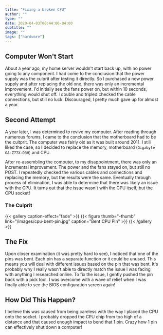 ```yaml
---
title: "Fixing a broken CPU"
author: ""
type: ""
date: 2020-04-03T00:44:06-04:00
subtitle: ""
image: ""
tags: ["hardware"]
---
```


## Computer Won't Start
About a year ago, my home server wouldn't start back up, with no power going to any component. I had come to the conclusion that the power supply was the culprit after testing it directly. So I purchased a new power supply and after replacing the old one, there was only an incremental improvement. I'd initially see the fans power on, but within 10 seconds, everything would shut off. I double and tripled checked the cable connections, but still no luck. Discouraged, I pretty much gave up for almost a year.

## Second Attempt
A year later, I was determined to revive my computer. After reading through numerous forums, I came to the conclusion that the motherboard had to be the cultprit. The computer was fairly old as it was built around 2011. I still liked the case, so I decided to replace the memory, motherboard (`Gigabyte GA-Z77X-D3H`) and CPU.

After re-assembling the computer, to my disappointment, there was only an incremental improvement. The power and the fans stayed on, but still no POST. I repeatedly checked the various cables and connections and replacing the memory, but the results were the same. Eventually through process of elimination, I was able to determine that there was likely an issue with the CPU. It turns out that the issue wasn't with the CPU itself, but the CPU socket!

### The Culprit
{{< gallery caption-effect="fade" >}}
  {{< figure thumb="-thumb" link="/images/cpu-bent-pin.jpg" caption="Bent CPU Pin" >}}
{{< /gallery >}}

## The Fix
Upon closer examination (it was pretty hard to see), I noticed that one of the pins was bent. Each pin has a separate function or it could be unused. This means you will deal with different issues based on the pin that was bent. It's probably why I really wasn't able to directly match the issue I was facing with anything I researched online. To fix the issue, I gently pushed the pin back with a pick tool. I was overcome with a wave of relief when I was finally able to see the BIOS configuration screen again!

## How Did This Happen?
I believe this was caused from being careless with the way I placed the CPU onto the socket. I probably dropped the CPU chip from too high of a distance and that caused enough impact to bend that 1 pin. Crazy how 1 pin can effectively shut down a computer!